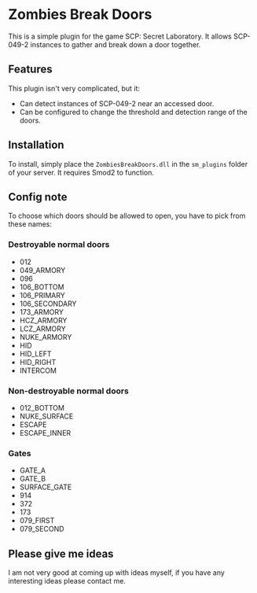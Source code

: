 # Zombies Break Doors
This is a simple plugin for the game SCP: Secret Laboratory. It allows SCP-049-2 instances to gather and break down a door together.

## Features
This plugin isn't very complicated, but it:
- Can detect instances of SCP-049-2 near an accessed door.
- Can be configured to change the threshold and detection range of the doors.

## Installation
To install, simply place the ```ZombiesBreakDoors.dll``` in the ```sm_plugins``` folder of your server. It requires Smod2 to function.

## Config note
To choose which doors should be allowed to open, you have to pick from these names:
### Destroyable normal doors
- 012
- 049_ARMORY
- 096
- 106_BOTTOM
- 106_PRIMARY
- 106_SECONDARY
- 173_ARMORY
- HCZ_ARMORY
- LCZ_ARMORY
- NUKE_ARMORY
- HID
- HID_LEFT
- HID_RIGHT
- INTERCOM

### Non-destroyable normal doors
- 012_BOTTOM
- NUKE_SURFACE
- ESCAPE
- ESCAPE_INNER

### Gates
- GATE_A
- GATE_B
- SURFACE_GATE
- 914
- 372
- 173
- 079_FIRST
- 079_SECOND

## Please give me ideas
I am not very good at coming up with ideas myself, if you have any interesting ideas please contact me.

